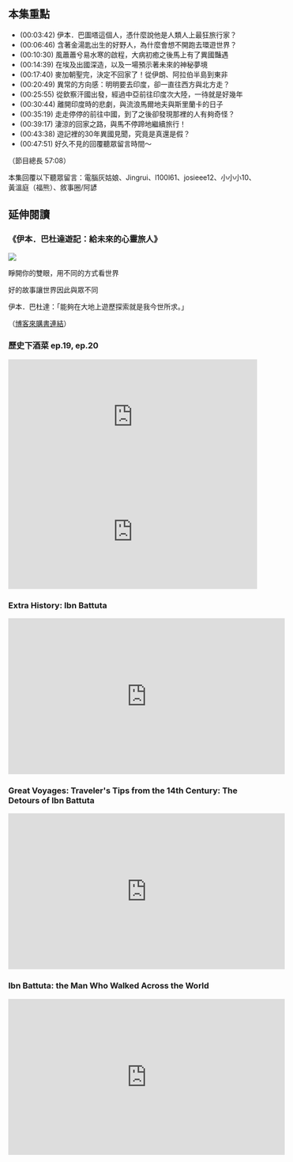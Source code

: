 ---
---


## 本集重點

* (00:03:42) 伊本．巴圖塔這個人，憑什麼說他是人類人上最狂旅行家？
* (00:06:46) 含著金湯匙出生的好野人，為什麼會想不開跑去環遊世界？
* (00:10:30) 風蕭蕭兮易水寒的啟程，大病初癒之後馬上有了異國豔遇
* (00:14:39) 在埃及出國深造，以及一場預示著未來的神秘夢境
* (00:17:40) 麥加朝聖完，決定不回家了！從伊朗、阿拉伯半島到東非
* (00:20:49) 異常的方向感：明明要去印度，卻一直往西方與北方走？
* (00:25:55) 從欽察汗國出發，經過中亞前往印度次大陸，一待就是好幾年
* (00:30:44) 離開印度時的悲劇，與流浪馬爾地夫與斯里蘭卡的日子
* (00:35:19) 走走停停的前往中國，到了之後卻發現那裡的人有夠奇怪？
* (00:39:17) 淒涼的回家之路，與馬不停蹄地繼續旅行！
* (00:43:38) 遊記裡的30年異國見聞，究竟是真還是假？
* (00:47:51) 好久不見的回覆聽眾留言時間～

（節目總長 57:08）

本集回覆以下聽眾留言：電腦灰姑娘、Jingrui、l100l61、josieee12、小小小10、黃溫庭（福熊）、敘事圈/阿諺

## 延伸閱讀

### 《伊本．巴杜達遊記：給未來的心靈旅人》

![](https://www.books.com.tw/img/001/066/94/0010669465_bc_01.jpg)

睜開你的雙眼，用不同的方式看世界

好的故事讓世界因此與眾不同

伊本．巴杜達：「能夠在大地上遊歷探索就是我今世所求。」

（[博客來購書連結](https://www.books.com.tw/products/0010669465)）

### 歷史下酒菜 ep.19, ep.20

<iframe src="https://open.spotify.com/embed-podcast/episode/59IapgRC9QleUchyVKhUgd" width="100%" height="232" frameborder="0" allowtransparency="true" allow="encrypted-media"></iframe>

<iframe src="https://open.spotify.com/embed-podcast/episode/2X389YpSG62gZXbgQr9Tqv" width="100%" height="232" frameborder="0" allowtransparency="true" allow="encrypted-media"></iframe>

### Extra History: Ibn Battuta

<iframe width="560" height="315" src="https://www.youtube.com/embed/videoseries?list=PLhyKYa0YJ_5D9b3qF-ikX2c76ADC_FIo-" title="YouTube video player" frameborder="0" allow="accelerometer; autoplay; clipboard-write; encrypted-media; gyroscope; picture-in-picture" allowfullscreen></iframe>

### Great Voyages: Traveler's Tips from the 14th Century: The Detours of Ibn Battuta

<iframe width="560" height="315" src="https://www.youtube.com/embed/0v23vZqs8RI" title="YouTube video player" frameborder="0" allow="accelerometer; autoplay; clipboard-write; encrypted-media; gyroscope; picture-in-picture" allowfullscreen></iframe>

### Ibn Battuta: the Man Who Walked Across the World

<iframe width="560" height="315" src="https://www.youtube.com/embed/b1d5qcVP7ig" title="YouTube video player" frameborder="0" allow="accelerometer; autoplay; clipboard-write; encrypted-media; gyroscope; picture-in-picture" allowfullscreen></iframe>